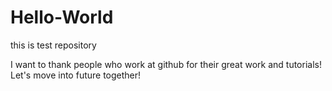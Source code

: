 # Hello-World
this is test repository

I want to thank people who work at github for their great work and tutorials!
Let's move into future together!

